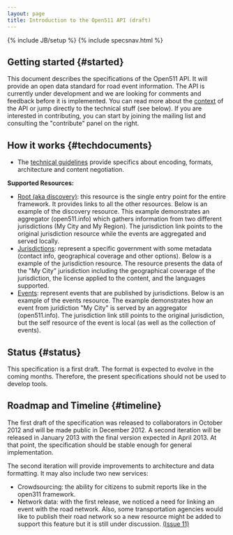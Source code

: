 ```yaml
---
layout: page
title: Introduction to the Open511 API (draft)
---
```

{% include JB/setup %}
{% include specsnav.html %}


## Getting started {#started}

This document describes the specifications of the Open511 API. It will provide an open data standard for road event information. The API is currently under development and we are looking for comments and feedback before it is implemented. You can read more about the [context](context.html) of the API or jump directly to the technical stuff (see below). If you are interested in contributing, you can start by joining the mailing list and consulting the "contribute" panel on the right.


## How it works {#techdocuments}

* The [technical guidelines](guidelines.html) provide specifics about encoding, formats, architecture and content negotiation.

**Supported Resources:**
* [Root (aka discovery)](root.html): this resource is the single entry point for the entire framework. It provides links to all the other resources. 
Below is an example of the discovery resource. This example demonstrates an aggregator (open511.info) which gathers information from two different jurisdictions (My City and My Region). The jurisdiction link points to the original jurisdiction resource while the events are aggregated and served locally.  
* [Jurisdictions](jurisdiction.html): represent a specific government with some metadata (contact info, geographical coverage and other options). 
Below is a example of the jurisdiction resource. The resource presents the data of the "My City" jurisdiction including the geographical coverage of the jurisdiction, the license applied to the content, and the languages supported.
* [Events](event.html): represent events that are published by jurisdictions. 
Below is an example of the events resource. The example demonstrates how an event from juridiction "My City" is served by an aggregator (open511.info). The jurisdiction link still points to the original jurisdiction, but the self resource of the event is local (as well as the collection of events).

## Status {#status}

This specification is a first draft. The format is expected to evolve in the coming months. Therefore, the present specifications should not be used to develop tools.

## Roadmap and Timeline {#timeline}

The first draft of the specification was released to collaborators in October 2012 and will be made public in December 2012. A second iteration will be released in January 2013 with the final version expected in April 2013. At that point, the specification should be stable enough for general implementation.

The second iteration will provide improvements to architecture and data formatting. It may also include two new services:
* Crowdsourcing: the ability for citizens to submit reports like in the open311 framework.
* Network data: with the first release, we noticed a need for linking an event with the road network. Also, some transportation agencies would like to publish their road network so a new resource might be added to support this feature but it is still under discussion. [(Issue 11)](https://github.com/opennorth/Open511API/issues/11)
